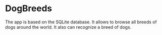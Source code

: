 # DogBreeds
The app is based on the SQLite database. It allows to browse all breeds of dogs around the world. It also can recognize a breed of dogs.
